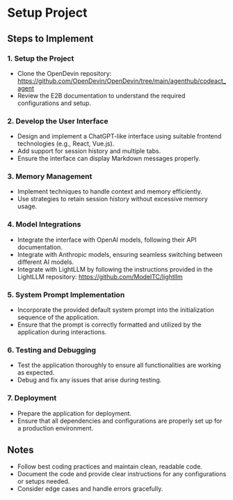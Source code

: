 # Setup Project

## Steps to Implement

### 1. Setup the Project
- Clone the OpenDevin repository: https://github.com/OpenDevin/OpenDevin/tree/main/agenthub/codeact_agent
- Review the E2B documentation to understand the required configurations and setup.

### 2. Develop the User Interface
- Design and implement a ChatGPT-like interface using suitable frontend technologies (e.g., React, Vue.js).
- Add support for session history and multiple tabs.
- Ensure the interface can display Markdown messages properly.

### 3. Memory Management
- Implement techniques to handle context and memory efficiently.
- Use strategies to retain session history without excessive memory usage.

### 4. Model Integrations
- Integrate the interface with OpenAI models, following their API documentation.
- Integrate with Anthropic models, ensuring seamless switching between different AI models.
- Integrate with LightLLM by following the instructions provided in the LightLLM repository: https://github.com/ModelTC/lightllm

### 5. System Prompt Implementation
- Incorporate the provided default system prompt into the initialization sequence of the application.
- Ensure that the prompt is correctly formatted and utilized by the application during interactions.

### 6. Testing and Debugging
- Test the application thoroughly to ensure all functionalities are working as expected.
- Debug and fix any issues that arise during testing.

### 7. Deployment
- Prepare the application for deployment.
- Ensure that all dependencies and configurations are properly set up for a production environment.

## Notes
- Follow best coding practices and maintain clean, readable code.
- Document the code and provide clear instructions for any configurations or setups needed.
- Consider edge cases and handle errors gracefully.